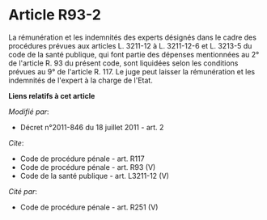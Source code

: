 # Article R93-2

La rémunération et les indemnités des experts désignés dans le cadre des procédures prévues aux articles L. 3211-12 à L.
3211-12-6 et L. 3213-5 du code de la santé publique, qui font partie des dépenses mentionnées au 2° de l'article R. 93 du
présent code, sont liquidées selon les conditions prévues au 9° de l'article R. 117. Le juge peut laisser la rémunération et
les indemnités de l'expert à la charge de l'Etat.

**Liens relatifs à cet article**

_Modifié par_:

  - Décret n°2011-846 du 18 juillet 2011 - art. 2

_Cite_:

  - Code de procédure pénale - art. R117
  - Code de procédure pénale - art. R93 (V)
  - Code de la santé publique - art. L3211-12 (V)

_Cité par_:

  - Code de procédure pénale - art. R251 (V)
